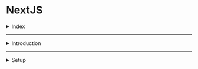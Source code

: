 # NextJS

<details>
<summary>Index</summary>

## Index

- Introduction
- Setup
- Folder Structure
- Components
- Routing
- Private Folders
- Documentation
</details>

---

<details>
<summary>Introduction</summary>

## Introduction

- `Next.js` is a React Framework for building web applications.
- Next.js is a framework built on top of React, designed for creating full-featured web applications.
- React alone isn’t enough to build a fully-featured, production-ready application.
- React is a library specifically for building user interfaces.

### NextJS

- NextJS uses React for building user interfaces.
- NextJS provides additional features to help you build production-ready applications.
- These features include routing, optimized rendering, data fetching, bundling, compiling, and more.
- Next.js provides all the essential features without needing additional packages.

### Why NextJS

Next.js simplifies the process of building a web application for production

1. Routing: File-based routing for easier navigation.
2. API Routes: Enables writing both frontend and backend code in one framework.
3. Rendering: Supports both client-side and server-side rendering.
4. Data Fetching: Provides built-in methods for fetching data efficiently.
5. Styling
6. Optimization
</details>

---

<details>
<summary>Setup</summary>

## Setup

1. Install NodeJS
2. Install NextJS : `npx create-next-app@latest`
3. NextJS configuration
   ![NextJS Configuration](./Assets/01-setup/Nextjs-config.png)

<details>

---

<details>
<summary>Folder Structure</summary>

## Folder Structure

- page.tsx => It is a unique page
- layout.tsx => In the layout.tsx, `children` component always refers to page.tsx

</details>

---

<details>
<summary>Components</summary>

## Components

1. Server Components
2. Client Components

### Server Components

- In Next.js, all components are server components by default.
- They have the ability to run tasks like reading files or fetching data from a database.
- However, they don't have the ability to use hooks or handle user interactions.

### Client Components

- To create a Client component, it's necessary to add "use client" at the top of the component file.
- Client components can't perform tasks like reading files, but they have the ability to use hooks and manage interactions.

</details>

---

<details>
<summary>Routing</summary>

## Routing

- Next.js has a file-system based routing mechanism
- URL paths that users can access in the browser are defined by files and folders in your codebase.

### Routing Conventions

- All routes must be placed inside the `app` folder
- Every file that corresponding to a route must be named `page.js` or `page.tsx`
- Every folder corresponds to a path segment in the browser URL.
- When you run the application and load the route, automatically NextJS creates the `layout.tsx` file
- If route not available NextJS throws 404 NotFound page.

### Types of Routes

1. normal routing
2. nested routing
3. dynamic routing : [productId]
4. nested dynamic routing
5. routes group

## Routes Group : (folderName)

- Allows us to logically group our routes and project files without affecting the URL path structure.
- Let's implement authentication routes.

```
- auth

  - register
  - login
  - forgot-password

- `http://localhost:3000/auth/register`
- `http://localhost:3000/auth/login`
- `http://localhost:3000/auth/forgot-password`
```

```
- (auth)

  - register
  - login
  - forgot-password

- `http://localhost:3000/register`
- `http://localhost:3000/login`
- `http://localhost:3000/forgot-password`
```

</details>

---

<details>
<summary>Private Folders</summary>

## Private Folders

- A private folder should not be considered by the routing system.
- The private folder and all its sub-folders are excluded from routing.
- prefix the folder name with an underscore.

### Advantages

- For separating UI logic from routing logic.
- For consistently organizing internal files across a project.
- For avoiding potential naming conflicts with future Next.js file convention.
- If you want to include an underscore in URL segments, you can prefix the folder name with "%5F", which is the URL-encoded from of an underscore.

</details>

---

<details>
<summary>Layouts</summary>

## Layouts

- A page is UI that is unique to a route.
- A layout is UI that is shared between multiple pages in the app.

### Route Group Layout

- To organize your project in a manner that doesn't affect the URL.
- To selectively apply a layout to certain segment while leaving others unchanged.

</details>

---

<details>
<summary>Routing Metadata</summary>

## Routing Metadata

- Ensuring proper search engine optimization (SEO) is crucial for increasing visibility and attracting users.
- Next.js introduced the Metadata API which allows you to define metadata for each page.
- Metadata ensures accurate and relevant information is displayed when your pages are shared or indexed.

### Configuring Metadata

- Export a static metadata object
- Export a dynamic generate Metadata function

### Metadata rules

- Both `layout.tsx` and `page.tsx` files can export metadata. If defined in a layout, it applies to all pages in that layout, but if defined in a page, it applies only to that page.
- Metadata is read in order, from the root level down to the final page level.
- when there's metadata in multiple places for the same route, they get combined, but page metadata will replace layout metadata if they have the same properties

</details>

---

<details>
<summary>Navigation</summary>

## Navigation

### Link Component Navigation

- To enable client-side navigation Next.js provides us with the Link component.
- The `<Link>` component is a React component that extends the HTML `<a>` element, and it's the primary way to navigate between routes in Next.js.
- To use it, we need to import it from "next/link".

1. Normal Navigation
2. Navigation Programmatically
</details>

---

<details>
<summary>Documentation</summary>

## Documentation

- NextJS Docs : [https://nextjs.org/docs]
</details>

---
